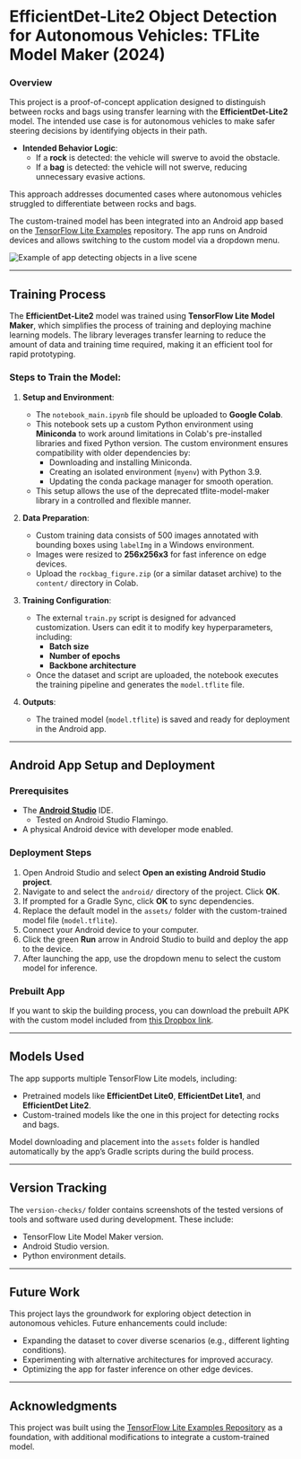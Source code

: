 # EfficientDet-Lite2 Object Detection for Autonomous Vehicles: TFLite Model Maker (2024)

### Overview

This project is a proof-of-concept application designed to distinguish between rocks and bags using transfer learning with the **EfficientDet-Lite2** model. The intended use case is for autonomous vehicles to make safer steering decisions by identifying objects in their path.  

- **Intended Behavior Logic**:
  - If a **rock** is detected: the vehicle will swerve to avoid the obstacle.
  - If a **bag** is detected: the vehicle will not swerve, reducing unnecessary evasive actions.  

This approach addresses documented cases where autonomous vehicles struggled to differentiate between rocks and bags.

The custom-trained model has been integrated into an Android app based on the [TensorFlow Lite Examples](https://github.com/tensorflow/examples/tree/master/lite/examples/object_detection/android) repository. The app runs on Android devices and allows switching to the custom model via a dropdown menu.

![Example of app detecting objects in a live scene](media/rockbag-tflite-android.gif)

---

## Training Process

The **EfficientDet-Lite2** model was trained using **TensorFlow Lite Model Maker**, which simplifies the process of training and deploying machine learning models. The library leverages transfer learning to reduce the amount of data and training time required, making it an efficient tool for rapid prototyping.

### Steps to Train the Model:
1. **Setup and Environment**:
   - The `notebook_main.ipynb` file should be uploaded to **Google Colab**.
   - This notebook sets up a custom Python environment using **Miniconda** to work around limitations in Colab's pre-installed libraries and fixed Python version. The custom environment ensures compatibility with older dependencies by:
     - Downloading and installing Miniconda.
     - Creating an isolated environment (`myenv`) with Python 3.9.
     - Updating the conda package manager for smooth operation.
   - This setup allows the use of the deprecated tflite-model-maker library in a controlled and flexible manner.

2. **Data Preparation**:
   - Custom training data consists of 500 images annotated with bounding boxes using `labelImg` in a Windows environment.
   - Images were resized to **256x256x3** for fast inference on edge devices.
   - Upload the `rockbag_figure.zip` (or a similar dataset archive) to the `content/` directory in Colab.

3. **Training Configuration**:
   - The external `train.py` script is designed for advanced customization. Users can edit it to modify key hyperparameters, including:
     - **Batch size**
     - **Number of epochs**
     - **Backbone architecture**
   - Once the dataset and script are uploaded, the notebook executes the training pipeline and generates the `model.tflite` file.

4. **Outputs**:
   - The trained model (`model.tflite`) is saved and ready for deployment in the Android app.

---

## Android App Setup and Deployment

### Prerequisites

*   The **[Android Studio](https://developer.android.com/studio/index.html)** IDE.
    - Tested on Android Studio Flamingo.
*   A physical Android device with developer mode enabled.

### Deployment Steps

1. Open Android Studio and select **Open an existing Android Studio project**.
2. Navigate to and select the `android/` directory of the project. Click **OK**.
3. If prompted for a Gradle Sync, click **OK** to sync dependencies.
4. Replace the default model in the `assets/` folder with the custom-trained model file (`model.tflite`).
5. Connect your Android device to your computer.
6. Click the green **Run** arrow in Android Studio to build and deploy the app to the device.
7. After launching the app, use the dropdown menu to select the custom model for inference.

### Prebuilt App

If you want to skip the building process, you can download the prebuilt APK with the custom model included from [this Dropbox link](https://www.dropbox.com/scl/fi/dfqe9bbnwysucstnby31k/tflite-example-app.zip?rlkey=briqeuq2i99zk058nv32hpofq&st=5xv6wsex&dl=0).

---

## Models Used

The app supports multiple TensorFlow Lite models, including:
- Pretrained models like **EfficientDet Lite0**, **EfficientDet Lite1**, and **EfficientDet Lite2**.
- Custom-trained models like the one in this project for detecting rocks and bags.

Model downloading and placement into the `assets` folder is handled automatically by the app’s Gradle scripts during the build process.

---

## Version Tracking

The `version-checks/` folder contains screenshots of the tested versions of tools and software used during development. These include:
- TensorFlow Lite Model Maker version.
- Android Studio version.
- Python environment details.

---

## Future Work

This project lays the groundwork for exploring object detection in autonomous vehicles. Future enhancements could include:
- Expanding the dataset to cover diverse scenarios (e.g., different lighting conditions).
- Experimenting with alternative architectures for improved accuracy.
- Optimizing the app for faster inference on other edge devices.

---

## Acknowledgments

This project was built using the [TensorFlow Lite Examples Repository](https://github.com/tensorflow/examples) as a foundation, with additional modifications to integrate a custom-trained model.
